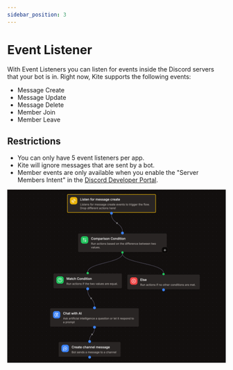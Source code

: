 ```yaml
---
sidebar_position: 3
---
```


# Event Listener

With Event Listeners you can listen for events inside the Discord servers that your bot is in. Right now, Kite supports the following events:

- Message Create
- Message Update
- Message Delete
- Member Join
- Member Leave

## Restrictions

- You can only have 5 event listeners per app.
- Kite will ignore messages that are sent by a bot.
- Member events are only available when you enable the "Server Members Intent" in the [Discord Developer Portal](https://discord.dev).

![Example Event Flow](./img/example-event-flow.png)
